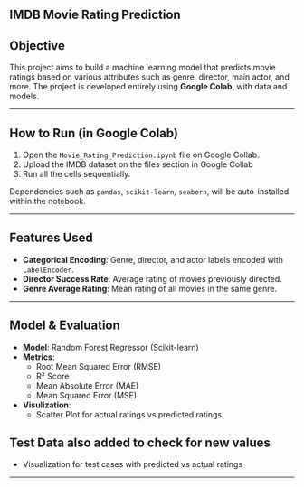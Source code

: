 ## IMDB Movie Rating Prediction

## Objective
This project aims to build a machine learning model that predicts movie ratings based on various attributes such as genre, director, main actor, and more. The project is developed entirely using **Google Colab**, with data and models.

---

## How to Run (in Google Colab)

1. Open the `Movie_Rating_Prediction.ipynb` file on Google Collab.
2. Upload the IMDB dataset on the files section in Google Collab
3. Run all the cells sequentially.

Dependencies such as `pandas`, `scikit-learn`, `seaborn`, will be auto-installed within the notebook.

---

## Features Used

- **Categorical Encoding**: Genre, director, and actor labels encoded with `LabelEncoder`.
- **Director Success Rate**: Average rating of movies previously directed.
- **Genre Average Rating**: Mean rating of all movies in the same genre.

---

## Model & Evaluation

- **Model**: Random Forest Regressor (Scikit-learn)
- **Metrics**:
  - Root Mean Squared Error (RMSE)
  - R² Score
  - Mean Absolute Error (MAE)
  - Mean Squared Error (MSE)
- **Visulization**:
  - Scatter Plot for actual ratings vs predicted ratings

## Test Data also added to check for new values
- Visualization for test cases with predicted vs actual ratings
---

